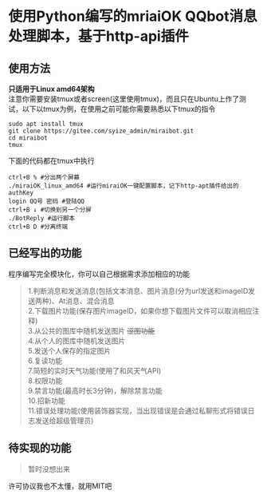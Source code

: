 # 使用Python编写的mriaiOK QQbot消息处理脚本，基于http-api插件  

## 使用方法  
**只适用于Linux amd64架构**  
注意你需要安装tmux或者screen(这里使用tmux)，而且只在Ubuntu上作了测试，以下以tmux为例，在使用之前可能你需要熟悉以下tmux的指令  
```
sudo apt install tmux
git clone https://gitee.com/syize_admin/miraibot.git
cd miraibot
tmux
```

下面的代码都在tmux中执行
```
ctrl+B % #分出两个屏幕
./miraiOK_linux_amd64 #运行miraiOK一键配置脚本，记下http-apt插件给出的authKey
login QQ号 密码 #登陆QQ
ctrl+B ↓ #切换到另一个分屏
./BotReply #运行脚本
ctrl+B D #分离终端
```

## 已经写出的功能
程序编写完全模块化，你可以自己根据需求添加相应的功能  
> 1.判断消息和发送消息(包括文本消息、图片消息(分为url发送和imageID发送两种)、At消息、混合消息  
> 2.下载图片功能(保存图片imageID，如果你想下载图片文件可以取消相应注释)  
> 3.从公共的图库中随机发送图片 ~~涩图功能~~  
> 4.从个人的图库中随机发送图片  
> 5.发送个人保存的指定图片  
> 6.复读功能  
> 7.简短的实时天气功能(使用了和风天气API)  
> 8.权限功能  
> 9.禁言功能(最高时长3分钟)，解除禁言功能  
> 10.招新功能  
> 11.错误处理功能(使用装饰器实现，当出现错误是会通过私聊形式将错误日志发送给超级管理员)  

## 待实现的功能  
> 暂时没想出来  

许可协议我也不太懂，就用MIT吧  
